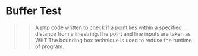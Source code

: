 # Buffer Test
>>A php code written to check if a point lies within a specified distance from a linestring.The point and line inputs are taken as WKT.The bounding box technique is used to reduse the runtime of program.
